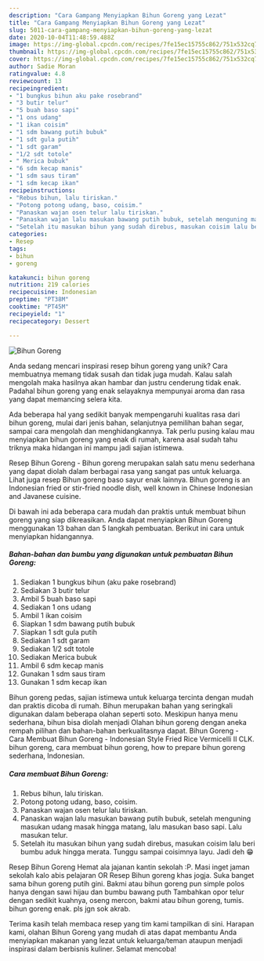 ```yaml
---
description: "Cara Gampang Menyiapkan Bihun Goreng yang Lezat"
title: "Cara Gampang Menyiapkan Bihun Goreng yang Lezat"
slug: 5011-cara-gampang-menyiapkan-bihun-goreng-yang-lezat
date: 2020-10-04T11:48:59.488Z
image: https://img-global.cpcdn.com/recipes/7fe15ec15755c862/751x532cq70/bihun-goreng-foto-resep-utama.jpg
thumbnail: https://img-global.cpcdn.com/recipes/7fe15ec15755c862/751x532cq70/bihun-goreng-foto-resep-utama.jpg
cover: https://img-global.cpcdn.com/recipes/7fe15ec15755c862/751x532cq70/bihun-goreng-foto-resep-utama.jpg
author: Sadie Moran
ratingvalue: 4.8
reviewcount: 13
recipeingredient:
- "1 bungkus bihun aku pake rosebrand"
- "3 butir telur"
- "5 buah baso sapi"
- "1 ons udang"
- "1 ikan coisim"
- "1 sdm bawang putih bubuk"
- "1 sdt gula putih"
- "1 sdt garam"
- "1/2 sdt totole"
- " Merica bubuk"
- "6 sdm kecap manis"
- "1 sdm saus tiram"
- "1 sdm kecap ikan"
recipeinstructions:
- "Rebus bihun, lalu tiriskan."
- "Potong potong udang, baso, coisim."
- "Panaskan wajan osen telur lalu tiriskan."
- "Panaskan wajan lalu masukan bawang putih bubuk, setelah menguning masukan udang masak hingga matang, lalu masukan baso sapi. Lalu masukan telur."
- "Setelah itu masukan bihun yang sudah direbus, masukan coisim lalu beri bumbu aduk hingga merata. Tunggu sampai coisimnya layu. Jadi deh 😁"
categories:
- Resep
tags:
- bihun
- goreng

katakunci: bihun goreng 
nutrition: 219 calories
recipecuisine: Indonesian
preptime: "PT38M"
cooktime: "PT45M"
recipeyield: "1"
recipecategory: Dessert

---
```



![Bihun Goreng](https://img-global.cpcdn.com/recipes/7fe15ec15755c862/751x532cq70/bihun-goreng-foto-resep-utama.jpg)

Anda sedang mencari inspirasi resep bihun goreng yang unik? Cara membuatnya memang tidak susah dan tidak juga mudah. Kalau salah mengolah maka hasilnya akan hambar dan justru cenderung tidak enak. Padahal bihun goreng yang enak selayaknya mempunyai aroma dan rasa yang dapat memancing selera kita.

Ada beberapa hal yang sedikit banyak mempengaruhi kualitas rasa dari bihun goreng, mulai dari jenis bahan, selanjutnya pemilihan bahan segar, sampai cara mengolah dan menghidangkannya. Tak perlu pusing kalau mau menyiapkan bihun goreng yang enak di rumah, karena asal sudah tahu triknya maka hidangan ini mampu jadi sajian istimewa.

Resep Bihun Goreng - Bihun goreng merupakan salah satu menu sederhana yang dapat diolah dalam berbagai rasa yang sangat pas untuk keluarga. Lihat juga resep Bihun goreng baso sayur enak lainnya. Bihun goreng is an Indonesian fried or stir-fried noodle dish, well known in Chinese Indonesian and Javanese cuisine.


Di bawah ini ada beberapa cara mudah dan praktis untuk membuat bihun goreng yang siap dikreasikan. Anda dapat menyiapkan Bihun Goreng menggunakan 13 bahan dan 5 langkah pembuatan. Berikut ini cara untuk menyiapkan hidangannya.

<!--inarticleads1-->

##### Bahan-bahan dan bumbu yang digunakan untuk pembuatan Bihun Goreng:

1. Sediakan 1 bungkus bihun (aku pake rosebrand)
1. Sediakan 3 butir telur
1. Ambil 5 buah baso sapi
1. Sediakan 1 ons udang
1. Ambil 1 ikan coisim
1. Siapkan 1 sdm bawang putih bubuk
1. Siapkan 1 sdt gula putih
1. Sediakan 1 sdt garam
1. Sediakan 1/2 sdt totole
1. Sediakan  Merica bubuk
1. Ambil 6 sdm kecap manis
1. Gunakan 1 sdm saus tiram
1. Gunakan 1 sdm kecap ikan


Bihun goreng pedas, sajian istimewa untuk keluarga tercinta dengan mudah dan praktis dicoba di rumah. Bihun merupakan bahan yang seringkali digunakan dalam beberapa olahan seperti soto. Meskipun hanya menu sederhana, bihun bisa diolah menjadi Olahan bihun goreng dengan aneka rempah pilihan dan bahan-bahan berkualitasnya dapat. Bihun Goreng - Cara Membuat Bihun Goreng - Indonesian Style Fried Rice Vermicelli II CLK. bihun goreng, cara membuat bihun goreng, how to prepare bihun goreng sederhana, Indonesian. 

<!--inarticleads2-->

##### Cara membuat Bihun Goreng:

1. Rebus bihun, lalu tiriskan.
1. Potong potong udang, baso, coisim.
1. Panaskan wajan osen telur lalu tiriskan.
1. Panaskan wajan lalu masukan bawang putih bubuk, setelah menguning masukan udang masak hingga matang, lalu masukan baso sapi. Lalu masukan telur.
1. Setelah itu masukan bihun yang sudah direbus, masukan coisim lalu beri bumbu aduk hingga merata. Tunggu sampai coisimnya layu. Jadi deh 😁


Resep Bihun Goreng Hemat ala jajanan kantin sekolah :P. Masi inget jaman sekolah kalo abis pelajaran OR Resep Bihun goreng khas jogja. Suka banget sama bihun goreng putih gini. Bakmi atau bihun goreng pun simple polos hanya dengan sawi hijau dan bumbu bawang puth Tambahkan opor telur dengan sedikit kuahnya, oseng mercon, bakmi atau bihun goreng, tumis. bihun goreng enak. pls jgn sok akrab. 

Terima kasih telah membaca resep yang tim kami tampilkan di sini. Harapan kami, olahan Bihun Goreng yang mudah di atas dapat membantu Anda menyiapkan makanan yang lezat untuk keluarga/teman ataupun menjadi inspirasi dalam berbisnis kuliner. Selamat mencoba!
